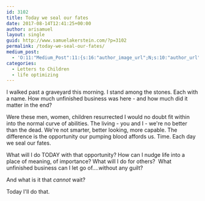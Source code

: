 ```yaml
---
id: 3102
title: Today we seal our fates
date: 2017-08-14T12:41:25+00:00
author: arisamuel
layout: single
guid: http://www.samuelakerstein.com/?p=3102
permalink: /today-we-seal-our-fates/
medium_post:
  - 'O:11:"Medium_Post":11:{s:16:"author_image_url";N;s:10:"author_url";N;s:11:"byline_name";N;s:12:"byline_email";N;s:10:"cross_link";s:2:"no";s:2:"id";N;s:21:"follower_notification";s:3:"yes";s:7:"license";s:19:"all-rights-reserved";s:14:"publication_id";s:2:"-1";s:6:"status";s:4:"none";s:3:"url";N;}'
categories:
  - Letters to Children
  - life optimizing
---
```

I walked past a graveyard this morning. I stand among the stones. Each with a name. How much unfinished business was here - and how much did it matter in the end?

Were these men, women, children resurrected I would no doubt fit within into the normal curve of abilities. The living - you and I - we're no better than the dead. We're not smarter, better looking, more capable. The difference is the opportunity our pumping blood affords us. Time. Each day we seal our fates.

What will I do TODAY with that opportunity? How can I nudge life into a place of meaning, of importance? What will I do for others?  What unfinished business can I let go of....without any guilt?

And what is it that *cannot* wait? 

Today I'll do that.